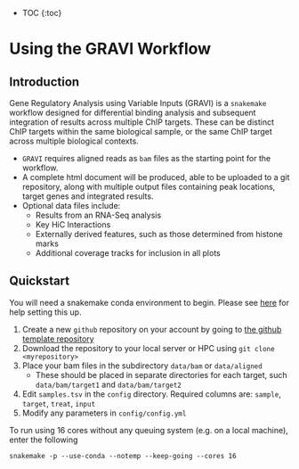 * TOC 
{:toc}

# Using the GRAVI Workflow

## Introduction

Gene Regulatory Analysis using Variable Inputs (GRAVI) is a `snakemake` workflow designed for differential binding analysis and subsequent integration of results across multiple ChIP targets.
These can be distinct ChIP targets within the same biological sample, or the same ChIP target across multiple biological contexts.

- `GRAVI` requires aligned reads as `bam` files as the starting point for the workflow.
- A complete html document will be produced, able to be uploaded to a git repository, along with multiple output files containing peak locations, target genes and integrated results.
- Optional data files include:
    + Results from an RNA-Seq analysis
	+ Key HiC Interactions
	+ Externally derived features, such as those determined from histone marks
	+ Additional coverage tracks for inclusion in all plots

## Quickstart

You will need a snakemake conda environment to begin. 
Please see [here](https://snakemake.readthedocs.io/en/stable/getting_started/installation.html) for help setting this up.

1. Create a new `github` repository on your account by going to [the github template repository](https://github.com/steveped/GRAVI/generate)
2. Download the repository to your local server or HPC using `git clone <myrepository>`
3. Place your bam files in the subdirectory `data/bam` or `data/aligned`
    + These should be placed in separate directories for each target, such `data/bam/target1` and `data/bam/target2`
4. Edit `samples.tsv` in the `config` directory. Required columns are: `sample`, `target`, `treat`, `input`
5. Modify any parameters in `config/config.yml`

To run using 16 cores without any queuing system (e.g. on a local machine), enter the following

```
snakemake -p --use-conda --notemp --keep-going --cores 16
```

